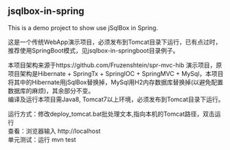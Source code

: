 ## jsqlbox-in-spring 
This is a demo project to show use jSqlBox in Spring.

这是一个传统WebApp演示项目，必须发布到Tomcat目录下运行，已有点过时，推荐使用SpringBoot模式，见jsqlbox-in-springboot目录例子。

本项目架构来源于https://github.com/Fruzenshtein/spr-mvc-hib 演示项目，原项目架构是Hibernate + SpringTx + SpringIOC + SpringMVC + MySql，本项目将其中的Hibernate用jSqlBox替换掉，MySql用H2内存数据库替换掉(以避免配置数据库的麻烦)，其余部分不变。   
编译及运行本项目需Java8, Tomcat7以上环境，必须发布到Tomcat目录下运行。  

运行方式：修改deploy_tomcat.bat批处理文本,指向本机的Tomcat路径，双击运行  
查看：浏览器输入 http://localhost  
单元测试：运行 mvn test  